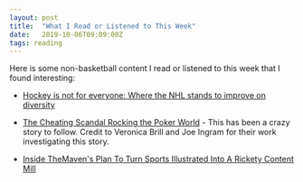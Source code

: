 ```yaml
---
layout: post
title:  "What I Read or Listened to This Week"
date:   2019-10-06T09:09:00Z
tags: reading
---
```

Here is some non-basketball content I read or listened to this week that I found interesting:


* [Hockey is not for everyone: Where the NHL stands to improve on diversity](https://ca.sports.yahoo.com/news/hockey-is-not-for-everyone-where-the-nhl-stands-to-improve-on-diversity-163036932.html)

* [The Cheating Scandal Rocking the Poker World](https://www.theringer.com/platform/amp/2019/10/4/20899034/poker-cheating-mike-postle-stones-gambling-hall-twitch-no-limit-holdem-sacramento-veronica-brill) - This has been a crazy story to follow. Credit to Veronica Brill and Joe Ingram for their work investigating this story.

* [Inside TheMaven's Plan To Turn Sports Illustrated Into A Rickety Content Mill](https://deadspin.com/inside-themavens-plan-to-turn-sports-illustrated-into-a-1838756286)
